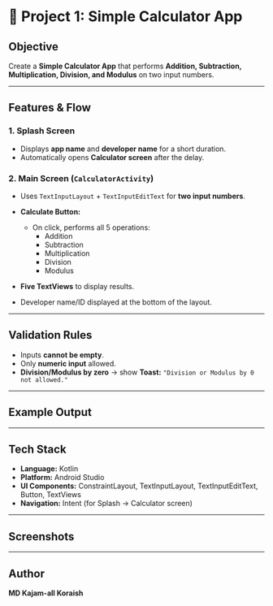 # 📱 Project 1: Simple Calculator App

## Objective
Create a **Simple Calculator App** that performs **Addition, Subtraction, Multiplication, Division, and Modulus** on two input numbers.

---

## Features & Flow

### 1. Splash Screen
- Displays **app name** and **developer name** for a short duration.  
- Automatically opens **Calculator screen** after the delay.

### 2. Main Screen (`CalculatorActivity`)
- Uses `TextInputLayout` + `TextInputEditText` for **two input numbers**.  
- **Calculate Button:**  
  - On click, performs all 5 operations:  
    - Addition  
    - Subtraction  
    - Multiplication  
    - Division  
    - Modulus  

- **Five TextViews** to display results.  
- Developer name/ID displayed at the bottom of the layout.

---

## Validation Rules
- Inputs **cannot be empty**.  
- Only **numeric input** allowed.  
- **Division/Modulus by zero** → show **Toast:** `"Division or Modulus by 0 not allowed."`  

---

## Example Output


---

## Tech Stack
- **Language:** Kotlin  
- **Platform:** Android Studio  
- **UI Components:** ConstraintLayout, TextInputLayout, TextInputEditText, Button, TextViews  
- **Navigation:** Intent (for Splash → Calculator screen)

---

## Screenshots


---

## Author
**MD Kajam-all Koraish**
